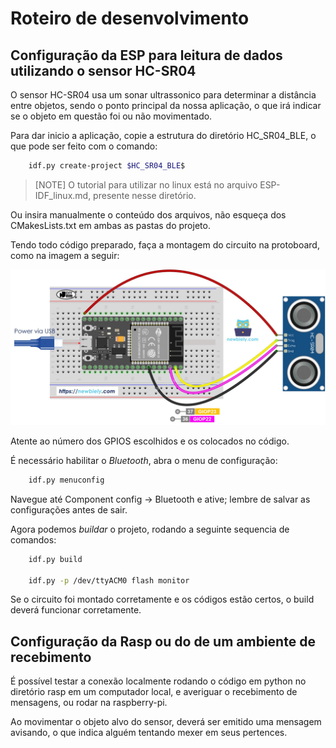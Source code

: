 # Roteiro de desenvolvimento

## Configuração da ESP para leitura de dados utilizando o sensor HC-SR04

O sensor HC-SR04 usa um sonar ultrassonico para determinar a distância entre objetos, sendo o ponto principal da nossa aplicação, o que irá indicar se o objeto em questão foi ou não movimentado.

Para dar inicio a aplicação, copie a estrutura do diretório HC_SR04_BLE, o que pode ser feito com o comando:

```bash
    idf.py create-project $HC_SR04_BLE$
 ``` 

> [NOTE]
> O tutorial para utilizar no linux está no arquivo ESP-IDF_linux.md, presente nesse diretório.

Ou insira manualmente o conteúdo dos arquivos, não esqueça dos CMakesLists.txt em ambas as pastas do projeto.

Tendo todo código preparado, faça a montagem do circuito na protoboard, como na imagem a seguir:


![Montagem do circuito](esp32-ultrasonic-sensor-wiring-diagram.jpg) 


Atente ao número dos GPIOS escolhidos e os colocados no código.

É necessário habilitar o *Bluetooth*, abra o menu de configuração:

```bash
    idf.py menuconfig
 ``` 
 Navegue até Component config -> Bluetooth e ative; lembre de salvar as configurações antes de sair.

Agora podemos *buildar* o projeto, rodando a seguinte sequencia de comandos:

```bash
    idf.py build

    idf.py -p /dev/ttyACM0 flash monitor
```

Se o circuito foi montado corretamente e os códigos estão certos, o build deverá funcionar corretamente.


## Configuração da Rasp ou do de um ambiente de recebimento

É possível testar a conexão localmente rodando o código em python no diretório rasp em um computador local, e averiguar o recebimento de mensagens, ou rodar na raspberry-pi.

Ao movimentar o objeto alvo do sensor, deverá ser emitido uma mensagem avisando, o que indica alguém tentando mexer em seus pertences.
